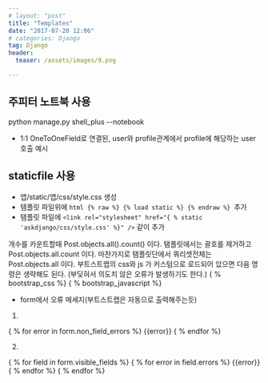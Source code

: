 ```yaml
---
# layout: "post"
title: "Templates"
date: "2017-07-20 12:06"
# categories: Django
tag: Django
header:
  teaser: /assets/images/9.png

---
```


## 주피터 노트북 사용
python manage.py shell_plus --notebook

- 1:1 OneToOneField로 연결된, user와 profile관계에서 profile에 해당하는 user호출 예시
<script src="https://gist.github.com/nck2/ac7d813751f6869cb181271ef767c5da.js"></script>

## staticfile 사용

- 앱/static/앱/css/style.css 생성
- 템플릿 파일위에
`html
{% raw %}
{% load static %}
{% endraw %}
`추가
- 탬플릿 파일에 `<link rel="stylesheet" href="{ % static 'askdjango/css/style.css' %}" />` 같이 추가

개수를 카운트할때
Post.objects.all().count() 이다.
탬플릿에서는 괄호를 제거하고 Post.objects.all.count 이다.
마찬가지로 탬플릿단에서 쿼리셋전체는 Post.objects.all 이다.
부트스트랩의 css와 js 가 커스텀으로 로드되어 있으면 다음 명령은 생략해도 된다. (부딪혀서 의도치 않은 오류가 발생하기도 한다.)
{ % bootstrap_css %}
{ % bootstrap_javascript %}


- form에서 오류 메세지(부트스트랩은 자동으로 출력해주는듯)

1.
{ % for error in form.non_field_errors %}
  {{error}}
{ % endfor %}

2.
{ % for field in form.visible_fields %}
    { % for error in field.errors %}
      {{error}}
    { % endfor %}
{ % endfor %}
